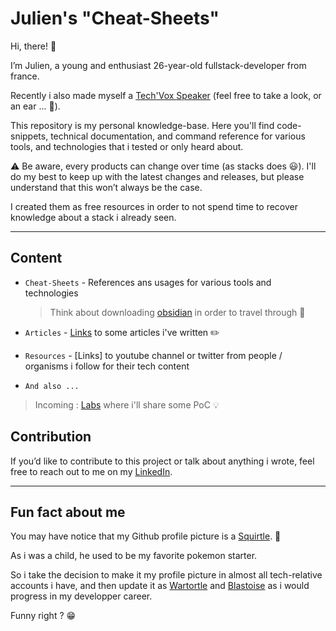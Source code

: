 # Julien's "Cheat-Sheets"

Hi, there! :wave:

I’m Julien, a young and enthusiast 26-year-old fullstack-developer from france.

Recently i also made myself a [Tech'Vox Speaker](https://techvox.lepodcast.fr/) (feel free to take a look, or an ear ... :eyes:).

This repository is my personal knowledge-base. Here you'll find code-snippets, technical documentation, and command reference for various tools, and technologies that i tested or only heard about.

:warning: Be aware, every products can change over time (as stacks does :smiley:). I'll do my best to keep up with the latest changes and releases, but please understand that this won’t always be the case.

I created them as free resources in order to not spend time to recover knowledge about a stack i already seen.

---

## Content

- `Cheat-Sheets` - References ans usages for various tools and technologies

  > Think about downloading [obsidian](https://obsidian.md/) in order to travel through :runner:

- `Articles` - [Links](articles/README.md) to some articles i've written :pencil2:

- `Resources` - [Links] to youtube channel or twitter from people / organisms i follow for their tech content

- `And also ...`

> Incoming : [Labs](https://www.cadremploi.fr/editorial/conseils/conseils-carriere/le-proof-of-concept) where i'll share some PoC :bulb:

## Contribution

If you’d like to contribute to this project or talk about anything i wrote, feel free to reach out to me on my [LinkedIn](https://www.linkedin.com/in/julien-raillard).

---

## Fun fact about me

You may have notice that my Github profile picture is a [Squirtle](https://www.pokepedia.fr/Carapuce). :eyes:

As i was a child, he used to be my favorite pokemon starter.

So i take the decision to make it my profile picture in almost all tech-relative accounts i have, and then update it as [Wartortle](https://www.pokepedia.fr/Carabaffe) and [Blastoise](https://www.pokepedia.fr/Tortank) as i would progress in my developper career.

Funny right ? :grin:
